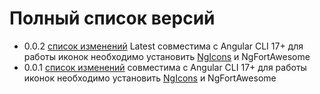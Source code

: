 # Полный список версий 
- 0.0.2 [список изменений]() Latest совместима с Angular CLI 17+ для работы иконок необходимо установить [NgIcons](https://github.com/ng-icons/ng-icons) и NgFortAwesome
- 0.0.1 [список изменений](version.0.0.1.md) совместима с Angular CLI 17+ для работы иконок необходимо установить [NgIcons](https://github.com/ng-icons/ng-icons) и NgFortAwesome
